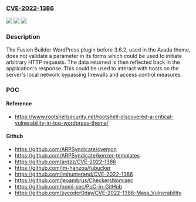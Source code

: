 ### [CVE-2022-1386](https://cve.mitre.org/cgi-bin/cvename.cgi?name=CVE-2022-1386)
![](https://img.shields.io/static/v1?label=Product&message=Fusion%20Builder&color=blue)
![](https://img.shields.io/static/v1?label=Version&message=3.6.2%3C%203.6.2%20&color=brighgreen)
![](https://img.shields.io/static/v1?label=Vulnerability&message=CWE-918%20Server-Side%20Request%20Forgery%20(SSRF)&color=brighgreen)

### Description

The Fusion Builder WordPress plugin before 3.6.2, used in the Avada theme, does not validate a parameter in its forms which could be used to initiate arbitrary HTTP requests. The data returned is then reflected back in the application's response. This could be used to interact with hosts on the server's local network bypassing firewalls and access control measures.

### POC

#### Reference
- https://www.rootshellsecurity.net/rootshell-discovered-a-critical-vulnerability-in-top-wordpress-theme/

#### Github
- https://github.com/ARPSyndicate/cvemon
- https://github.com/ARPSyndicate/kenzer-templates
- https://github.com/ardzz/CVE-2022-1386
- https://github.com/im-hanzou/fubucker
- https://github.com/imhunterand/CVE-2022-1386
- https://github.com/leoambrus/CheckersNomisec
- https://github.com/nomi-sec/PoC-in-GitHub
- https://github.com/zycoder0day/CVE-2022-1386-Mass_Vulnerability

